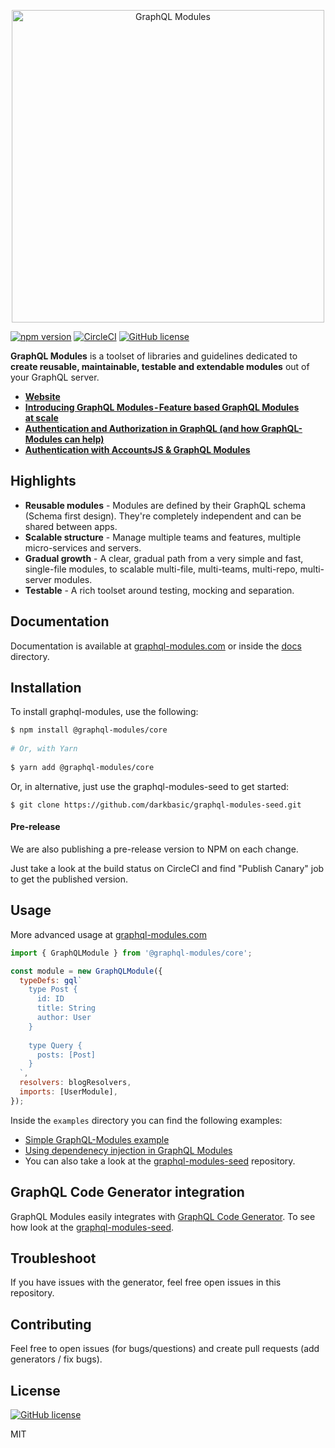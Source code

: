 <p align="center">
  <img alt="GraphQL Modules" src="./logo.svg" width="500" />
</p>

[![npm version](https://badge.fury.io/js/%40graphql-modules%2Fcore.svg)](https://www.npmjs.com/package/@graphql-modules/core)
[![CircleCI](https://circleci.com/gh/Urigo/graphql-modules.svg?style=svg&circle-token=28155ce743e1a9ba25152b0b3395acfa5b152f41)](https://circleci.com/gh/Urigo/graphql-modules)
[![GitHub license](https://img.shields.io/badge/license-MIT-lightgrey.svg?maxAge=2592000)]()

**GraphQL Modules** is a toolset of libraries and guidelines dedicated to **create reusable, maintainable, testable and extendable modules** out of your GraphQL server.

- **[Website](https://graphql-modules.com/docs/introduction/getting-started)**
- **[Introducing GraphQL Modules - Feature based GraphQL Modules at scale](https://medium.com/the-guild/graphql-modules-feature-based-graphql-modules-at-scale-2d7b2b0da6da)**
- **[Authentication and Authorization in GraphQL (and how GraphQL-Modules can help)](https://medium.com/the-guild/authentication-and-authorization-in-graphql-and-how-graphql-modules-can-help-fadc1ee5b0c2)**
- **[Authentication with AccountsJS & GraphQL Modules](https://medium.com/the-guild/authentication-with-accountsjs-graphql-modules-e0fb9799a9da)**


## Highlights

- **Reusable modules** - Modules are defined by their GraphQL schema (Schema first design). They're completely independent and can be shared between apps.
- **Scalable structure** - Manage multiple teams and features, multiple micro-services and servers.
- **Gradual growth** - A clear, gradual path from a very simple and fast, single-file modules, to scalable multi-file, multi-teams, multi-repo, multi-server modules.
- **Testable** - A rich toolset around testing, mocking and separation.

## Documentation

Documentation is available at [graphql-modules.com](https://graphql-modules.com/docs/introduction/getting-started) or inside the [docs](./docs/) directory.

## Installation

To install graphql-modules, use the following:

```sh
$ npm install @graphql-modules/core
    
# Or, with Yarn
    
$ yarn add @graphql-modules/core
```

Or, in alternative, just use the graphql-modules-seed to get started:

    $ git clone https://github.com/darkbasic/graphql-modules-seed.git

#### Pre-release

We are also publishing a pre-release version to NPM on each change.

Just take a look at the build status on CircleCI and find "Publish Canary" job to get the published version.

## Usage

More advanced usage at [graphql-modules.com](https://graphql-modules.com/docs/introduction/getting-started)

```js
import { GraphQLModule } from '@graphql-modules/core';

const module = new GraphQLModule({
  typeDefs: gql`
    type Post {
      id: ID
      title: String
      author: User
    }
    
    type Query {
      posts: [Post]
    }
  `,
  resolvers: blogResolvers,
  imports: [UserModule],
});
```

Inside the `examples` directory you can find the following examples:

- [Simple GraphQL-Modules example](./examples/basic)
- [Using dependenecy injection in GraphQL Modules](./examples/basic-with-dependency-injection)
- You can also take a look at the [graphql-modules-seed](https://github.com/darkbasic/graphql-modules-seed) repository.

## GraphQL Code Generator integration

GraphQL Modules easily integrates with [GraphQL Code Generator](https://github.com/dotansimha/graphql-code-generator). To see how look at the [graphql-modules-seed](https://github.com/darkbasic/graphql-modules-seed).

## Troubleshoot

If you have issues with the generator, feel free open issues in this repository.

## Contributing

Feel free to open issues (for bugs/questions) and create pull requests (add generators / fix bugs).

## License

[![GitHub license](https://img.shields.io/badge/license-MIT-lightgrey.svg?maxAge=2592000)](https://raw.githubusercontent.com/apollostack/apollo-ios/master/LICENSE)

MIT
